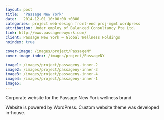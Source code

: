 ```yaml
---
layout: post
title:  "Passage New York"
date:   2014-12-01 10:00:00 +0800
categories: project web-design front-end proj-mgmt wordpress
attribution: Under employ of Balanced Consultancy Pte Ltd.
link: http://www.passagenewyork.com/
client: Passage New York – Global Wellness Holdings
noindex: true

cover-image: /images/project/PassageNY
cover-image-index: /images/project/PassageNY

image1: /images/project/passageny-inner-2
image2: /images/project/passageny-inner-3
image3: /images/project/passageny-inner-4
image4: /images/project/passageny-inner-1
image5:
---
```


Corporate website for the Passage New York wellness brand.

Website is powered by WordPress. Custom website theme was developed in-house.